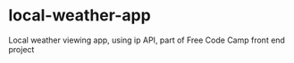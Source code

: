 # local-weather-app

Local weather viewing app, using ip API, part of Free Code Camp front end project
